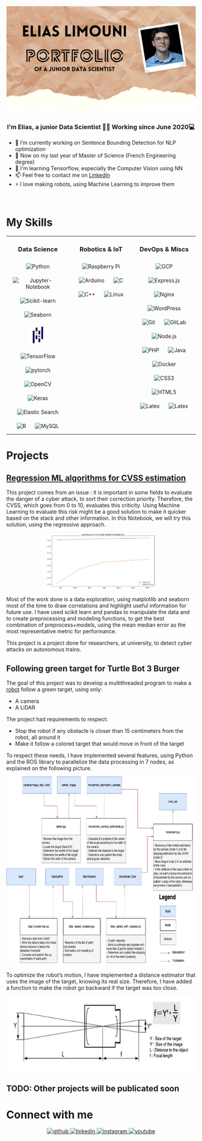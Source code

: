 <img src="https://github.com/eliaccess/eliaccess/blob/main/img/header.png" alt="banner that says Elias Limouni, portfolio of a junior data scientist">
  
### <div align="center">I'm Elias, a junior Data Scientist 👨‍💻 Working since June 2020💻</div>  

- 🔭 I’m currently working on Sentence Bounding Detection for NLP optimization  
- 📖 Now on my last year of Master of Science (French Engineering degree)  
- 🌱 I'm learning Tensorflow, especially the Computer Vision using NN  
- 📫 Feel free to contact me on [LinkedIn](https://www.linkedin.com/in/elias-limouni/)  
- ⚡ I love making robots, using Machine Learning to improve them  

<br/>  


# My Skills
<table><tr align="center"><td valign="top" width="33%">

### Data Science  
<div align="center">  
<img style="margin: 10px" src="https://profilinator.rishav.dev/skills-assets/python-original.svg" alt="Python" height="50" />
<img style="margin: 10px" src="https://upload.wikimedia.org/wikipedia/commons/thumb/3/38/Jupyter_logo.svg/langfr-800px-Jupyter_logo.svg.png" alt="Jupyter-Notebook" height="50" />
<img style="margin: 10px" src="https://upload.wikimedia.org/wikipedia/commons/0/05/Scikit_learn_logo_small.svg" alt="Scikit-learn" height="50" />
<img style="margin: 10px" src="https://seaborn.pydata.org/_images/logo-mark-lightbg.svg" alt="Seaborn" height="50" />
<img style="margin: 10px" src="https://raw.githubusercontent.com/devicons/devicon/2ae2a900d2f041da66e950e4d48052658d850630/icons/pandas/pandas-original.svg" alt="Pandas" height="50" />
<img style="margin: 10px" src="https://profilinator.rishav.dev/skills-assets/tensorflow-icon.svg" alt="TensorFlow" height="50" />
<img style="margin: 10px" src="https://profilinator.rishav.dev/skills-assets/pytorch-icon.svg" alt="pytorch" height="50" />
<img style="margin: 10px" src="https://profilinator.rishav.dev/skills-assets/opencv-icon.svg" alt="OpenCV" height="50" />  
<img style="margin: 10px" src="https://profilinator.rishav.dev/skills-assets/keras.png" alt="Keras" height="50" />
<img style="margin: 10px" src="https://profilinator.rishav.dev/skills-assets/elasticsearch.png" alt="Elastic Search" height="50" />  
<img style="margin: 10px" src="https://profilinator.rishav.dev/skills-assets/r.svg" alt="R" height="50" />  
<img style="margin: 10px" src="https://profilinator.rishav.dev/skills-assets/mysql-original-wordmark.svg" alt="MySQL" height="50" />  
</div>

</td><td valign="top" width="33%">

### Robotics & IoT  
<div align="center">  
<img style="margin: 10px" src="https://upload.wikimedia.org/wikipedia/fr/thumb/3/3b/Raspberry_Pi_logo.svg/langfr-800px-Raspberry_Pi_logo.svg.png" alt="Raspberry Pi" height="50" />  
<img style="margin: 10px" src="https://profilinator.rishav.dev/skills-assets/arduino.png" alt="Arduino" height="50" />  
<img style="margin: 10px" src="https://profilinator.rishav.dev/skills-assets/c-original.svg" alt="C" height="50" />  
<img style="margin: 10px" src="https://profilinator.rishav.dev/skills-assets/cplusplus-original.svg" alt="C++" height="50" />  
<img style="margin: 10px" src="https://profilinator.rishav.dev/skills-assets/linux-original.svg" alt="Linux" height="50" />  
</div>

</td><td valign="top" width="33%">

### DevOps & Miscs  
<div align="center">  
<img style="margin: 10px" src="https://www.vectorlogo.zone/logos/google_cloud/google_cloud-icon.svg" alt="GCP" height="50" />  
<img style="margin: 10px" src="https://profilinator.rishav.dev/skills-assets/express-original-wordmark.svg" alt="Express.js" height="50" />  
<img style="margin: 10px" src="https://profilinator.rishav.dev/skills-assets/nginx-original.svg" alt="Nginx" height="50" />  
<img style="margin: 10px" src="https://profilinator.rishav.dev/skills-assets/wordpress.png" alt="WordPress" height="50" />  
<img style="margin: 10px" src="https://profilinator.rishav.dev/skills-assets/git-scm-icon.svg" alt="Git" height="50" />  
<img style="margin: 10px" src="https://profilinator.rishav.dev/skills-assets/gitlab.svg" alt="GitLab" height="50" />  
<img style="margin: 10px" src="https://profilinator.rishav.dev/skills-assets/nodejs-original-wordmark.svg" alt="Node.js" height="50" />  
<img style="margin: 10px" src="https://profilinator.rishav.dev/skills-assets/php-original.svg" alt="PHP" height="50" />  
<img style="margin: 10px" src="https://profilinator.rishav.dev/skills-assets/java-original-wordmark.svg" alt="Java" height="50" />  
<img style="margin: 10px" src="https://profilinator.rishav.dev/skills-assets/docker-original-wordmark.svg" alt="Docker" height="50" />  
<img style="margin: 10px" src="https://profilinator.rishav.dev/skills-assets/css3-original-wordmark.svg" alt="CSS3" height="50" />  
<img style="margin: 10px" src="https://profilinator.rishav.dev/skills-assets/html5-original-wordmark.svg" alt="HTML5" height="50" />  
<img style="margin: 10px" src="https://upload.wikimedia.org/wikipedia/commons/thumb/9/92/LaTeX_logo.svg/langfr-1920px-LaTeX_logo.svg.png" alt="Latex" height="40" />
<img style="margin: 10px" src="https://www.vectorlogo.zone/logos/gnu_bash/gnu_bash-icon.svg" alt="Latex" height="50" />  
</div>
</td></tr></table>  

# Projects

## [Regression ML algorithms for CVSS estimation](https://github.com/eliaccess/cvss-regression-machine-learning/blob/main/cvss_regression.ipynb)

This project comes from an issue : it is important in some fields to evaluate the danger of a cyber attack, to sort their correction priority. Therefore, the CVSS, which goes from 0 to 10, evaluates this criticity. Using Machine Learning to evaluate this risk might be a good solution to make it quicker based on the stack and other information. In this Notebook, we will try this solution, using the regressive approach.

<p align="center">
  <img src="https://github.com/eliaccess/eliaccess/blob/main/img/learning_curve.png" target="_blank" alt="Learning curve of the Random Forest model" height="150">
</p>

Most of the work done is a data exploration, using matplotlib and seaborn most of the time to draw correlations and highlight useful information for future use. I have used scikit learn and pandas to manipulate the data and to create preprocessing and modeling functions, to get the best combination of preprocess+models, using the mean median error as the most representative metric for performance.

This project is a project done for researchers, at university, to detect cyber attacks on autonomous trains.

## Following green target for Turtle Bot 3 Burger

The goal of this project was to develop a multithreaded program to make a [robot]( https://www.turtlebot.com/turtlebot3/) follow a green target, using only:
-	A camera
-	A LiDAR

The project had requirements to respect:
-	Stop the robot if any obstacle is closer than 15 centimeters from the robot, all around it
-	Make it follow a colored target that would move in front of the target

To respect these needs, I have implemented several features, using Python and the ROS library to parallelize the data processing in 7 nodes, as explained on the following picture.

<p align="center">
  <img src="https://github.com/eliaccess/eliaccess/blob/main/img/turtlebot_schema.png" target="_blank" alt="ROS nodes and topics" height="500">
</p>

To optimize the robot’s motion, I have implemented a distance estimator that uses the image of the target, knowing its real size. Therefore, I have added a function to make the robot go backward if the target was too close.
<p align="center">
  <img src="https://github.com/eliaccess/eliaccess/blob/main/img/optical_relation_distance_object.png" target="_blank" alt="ROS nodes and topics" height="200">
</p>


## TODO: Other projects will be publicated soon

# Connect with me  
<div align="center">
<a href="https://github.com/eliaccess" target="_blank">
<img src=https://img.shields.io/badge/github-%2324292e.svg?&style=for-the-badge&logo=github&logoColor=white alt=github style="margin-bottom: 5px;" />
</a>
<a href="https://linkedin.com/in/elias-limouni" target="_blank">
<img src=https://img.shields.io/badge/linkedin-%231E77B5.svg?&style=for-the-badge&logo=linkedin&logoColor=white alt=linkedin style="margin-bottom: 5px;" />
</a>
<a href="https://instagram.com/eliaccess" target="_blank">
<img src=https://img.shields.io/badge/instagram-%23000000.svg?&style=for-the-badge&logo=instagram&logoColor=white alt=instagram style="margin-bottom: 5px;" />
</a>
<a href="https://www.youtube.com/c/Eliaccess" target="_blank">
<img src=https://img.shields.io/badge/youtube-%23EE4831.svg?&style=for-the-badge&logo=youtube&logoColor=white alt=youtube style="margin-bottom: 5px;" />
</a>  
</div>  
<br/>


<!--
**eliaccess/eliaccess** is a ✨ _special_ ✨ repository because its `README.md` (this file) appears on your GitHub profile.
-->
